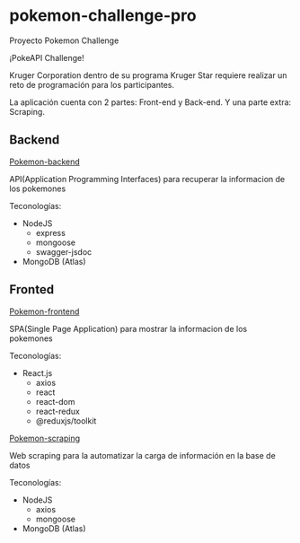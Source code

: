 # pokemon-challenge-pro
 Proyecto Pokemon Challenge

 ¡PokeAPI Challenge!

Kruger Corporation dentro de su programa Kruger Star requiere realizar un reto de programación para los participantes.

La aplicación cuenta con 2 partes: Front-end y Back-end.
Y una parte extra: Scraping. 

Backend 
-----

[Pokemon-backend](https://github.com/jfpanchi2/pokemon-backend)

API(Application Programming Interfaces) para recuperar la informacion de los pokemones

Teconologías:
* NodeJS
    * express
    * mongoose
    * swagger-jsdoc
* MongoDB (Atlas)


Fronted 
-----
 
[Pokemon-frontend](https://github.com/jfpanchi2/pokemon-frontend)

SPA(Single Page Application) para mostrar la informacion de los pokemones

Teconologías:
* React.js
    * axios
    * react
    * react-dom
    * react-redux
    * @reduxjs/toolkit

[Pokemon-scraping](https://github.com/jfpanchi2/pokemon-scraping)

Web scraping para la automatizar la carga de información en la base de datos 

Teconologías:
* NodeJS
    * axios
    * mongoose
* MongoDB (Atlas)









